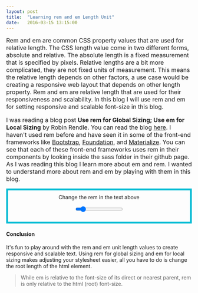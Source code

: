 ```yaml
---
layout: post
title:  "Learning rem and em Length Unit"
date:   2016-03-15 13:15:00
---
```

<article class="module" style="font-size:1rem;">
  <p style="font-size:1em;">
    Rem and em are common CSS property values that are used for relative length. The CSS length value come in two different forms, absolute and relative. The absolute length is a fixed measurement that is specified by pixels. Relative lengths are a bit more complicated, they are not fixed units of measurement. This means the relative length depends on other factors, a use case would be creating a responsive web layout that depends on other length property. Rem and em are relative length that are used for their responsiveness and scalability. In this blog I will use rem and em for setting responsive and scalable font-size in this blog.
  </p>

  <p style="font-size:1em;">
    I was reading a blog post <b>Use rem for Global Sizing; Use em for Local Sizing</b> by Robin Rendle. You can read the blog <a href="https://css-tricks.com/rem-global-em-local/#more-239011" target="_blank">here</a>. I haven't used rem before and have seen it in some of the front-end frameworks like <a href="http://getbootstrap.com/" target="_blank">Bootstrap</a>, <a href="http://foundation.zurb.com/" target="_blank">Foundation</a>, and <a href="http://materializecss.com/" target="_blank">Materialize</a>. You can see that each of these front-end frameworks uses rem in their components by looking inside the sass folder in their github page. As I was reading this blog I learn more about em and rem. I wanted to understand more about rem and em by playing with them in this blog.
  </p>
</article>

<div class="font-size-control" style="margin:0 auto; text-align:center; border: 5px solid #00BCD4; padding: 10px;">
  Change the rem in the text above
  <p class="range-field">
    <input type="range" min="0.8" max="2.5" step="0.1" value="1">
  </p>
</div>

#### Conclusion

It's fun to play around with the rem and em unit length values to create responsive and scalable text. Using rem for global sizing and em for local sizing makes adjusting your stylesheet easier, all you have to do is change the root length of the html element.

> While em is relative to the font-size of its direct or nearest parent, rem is only relative to the html (root) font-size.

<script>
  (function($){
    $("input[type='range']").on("change", function() {
      console.log($(this).val());
      $(".module").css("font-size", $(this).val() + "rem");
    });
  })(jQuery);
</script>
